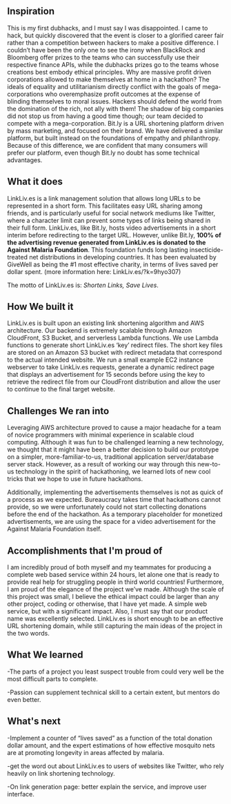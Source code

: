 ## Inspiration
This is my first dubhacks, and I must say I was disappointed. I came to hack, but quickly discovered that the event is closer to a glorified career fair rather than a competition between hackers to make a positive difference. I couldn’t have been the only one to see the irony when BlackRock and Bloomberg offer prizes to the teams who can successfully use their respective finance APIs, while the dubhacks prizes go to the teams whose creations best embody ethical principles. Why are massive profit driven corporations allowed to make themselves at home in a hackathon? The ideals of equality and utilitarianism directly conflict with the goals of mega-corporations who overemphasize profit outcomes at the expense of blinding themselves to moral issues. Hackers should defend the world from the domination of the rich, not ally with them! The shadow of big companies did not stop us from having a good time though; our team decided to compete with a mega-corporation. Bit.ly is a URL shortening platform driven by mass marketing, and focused on their brand. We have delivered a similar platform, but built instead on the foundations of empathy and philanthropy. Because of this difference, we are confident that many consumers will prefer our platform, even though Bit.ly no doubt has some technical advantages.
## What it does
LinkLiv.es is a link management solution that allows long URLs to be represented in a short form. This facilitates easy URL sharing among friends, and is particularly useful for social network mediums like Twitter, where a character limit can prevent some types of links being shared in their full form. LinkLiv.es, like Bit.ly, hosts video advertisements in a short interim before redirecting to the target URL. However, unlike Bit.ly, **100% of the advertising revenue generated from LinkLiv.es is donated to the Against Malaria Foundation**. This foundation funds long lasting insecticide-treated net distributions in developing countries. It has been evaluated by GiveWell as being the #1 most effective charity, in terms of lives saved per dollar spent. (more information here: LinkLiv.es/?k=9hyo307) 

The motto of LinkLiv.es is: _Shorten Links, Save Lives_.
## How We built it
LinkLiv.es is built upon an existing link shortening algorithm and AWS architecture. Our backend is extremely scalable through Amazon CloudFront, S3 Bucket, and serverless Lambda functions. We use Lambda functions to generate short LinkLiv.es ‘key’ redirect files. The short key files are stored on an Amazon S3 bucket with redirect metadata that correspond to the actual intended website. We run a small example EC2 instance webserver to take LinkLiv.es requests, generate a dynamic redirect page that displays an advertisement for 15 seconds before using the key to retrieve the redirect file from our CloudFront distribution and allow the user to continue to the final target website. 

## Challenges We ran into
Leveraging AWS architecture proved to cause a major headache for a team of novice programmers with minimal experience in scalable cloud computing. Although it was fun to be challenged learning a new technology, we thought that it might have been a better decision to build our prototype on a simpler, more-familiar-to-us, traditional application server/database server stack. However, as a result of working our way through this new-to-us technology in the spirit of hackathoning, we learned lots of new cool tricks that we hope to use in future hackathons.

Additionally, implementing the advertisements themselves is not as quick of a process as we expected. Bureaucracy takes time that hackathons cannot provide, so we were unfortunately could not start collecting donations before the end of the hackathon. As a temporary placeholder for monetized advertisements, we are using the space for a video advertisement for the Against Malaria Foundation itself.
## Accomplishments that I'm proud of
I am incredibly proud of both myself and my teammates for producing a complete web based service within 24 hours, let alone one that is ready to provide real help for struggling people in third world countries! 
Furthermore, I am proud of the elegance of the project we’ve made. Although the scale of this project was small, I believe the ethical impact could be larger than any other project, coding or otherwise, that I have yet made. A simple web service, but with a significant impact.
Also, I must say that our product name was excellently selected. LinkLiv.es is short enough to be an effective URL shortening domain, while still capturing the main ideas of the project in the two words.
## What We learned
-The parts of a project you least suspect trouble from could very well be the most difficult parts to complete.

-Passion can supplement technical skill to a certain extent, but mentors do even better.
## What's next
-Implement a counter of “lives saved” as a function of the total donation dollar amount, and the expert estimations of how effective mosquito nets are at promoting longevity in areas affected by malaria.

-get the word out about LinkLiv.es to users of websites like Twitter, who rely heavily on link shortening technology.

-On link generation page: better explain the service, and improve user interface.
